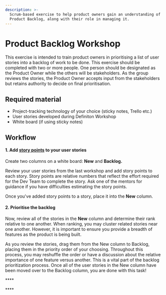 ```yaml
---
description: >-
  Scrum-based exercise to help product owners gain an understanding of the
  Product Backlog, along with their role in managing it.
---
```


# Product Backlog Workshop

This exercise is intended to train product owners in prioritising a list of user stories into a backlog of work to be done.  This exercise should be completed with two or more people. One person should be designated as the Product Owner while the others will be stakeholders. As the group reviews the stories, the Product Owner accepts input from the stakeholders but retains authority to decide on final prioritisation. 

## **Required material**

* Project-tracking technology of your choice \(sticky notes, Trello etc.\) 
* User stories developed during Definiton Workshop
* White board \(if using sticky notes\) 

## Workflow 

#### 1. Add [story points](../../glossary.md#story-points) to your user stories 

Create two columns on a white board: **New** and **Backlog.** 

Review your user stories from the last workshop and add story points to each story. Story points are relative numbers that reflect the effort required for the Dev Team to complete the story. Ask one of the mentors for guidance if you have difficulties estimating the story points. 

Once you've added story points to a story, place it into the **New** column. 

#### 2. Prioritise the backlog 

Now, review all of the stories in the **New** column and determine their rank relative to one another. When ranking, you may cluster related stories near one another. However, it is important to ensure you provide a breadth of features as the product is being built. 

As you review the stories, drag them from the New column to Backlog, placing them in the priority order of your choosing. Throughout this process, you may reshuffle the order or have a discussion about the relative importance of one feature versus another. This is a vital part of the backlog prioritization process. Once all of the user stories in the New column have been moved over to the Backlog column, you are done with this task!





\*\*\*\*

\*\*\*\*



